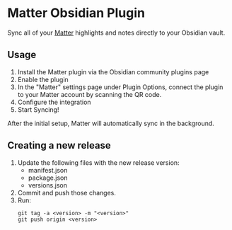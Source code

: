 # Matter Obsidian Plugin

Sync all of your [Matter](https://hq.getmatter.app) highlights and notes directly to your Obsidian vault.

## Usage
1. Install the Matter plugin via the Obsidian community plugins page
2. Enable the plugin
3. In the "Matter" settings page under Plugin Options, connect the plugin to your Matter account by scanning the QR code.
4. Configure the integration
5. Start Syncing!

After the initial setup, Matter will automatically sync in the background.


## Creating a new release

1. Update the following files with the new release version:
    - manifest.json
    - package.json
    - versions.json
2. Commit and push those changes.
3. Run:
    ```
    git tag -a <version> -m "<version>"
    git push origin <version>
    ```
